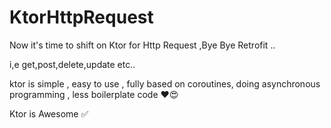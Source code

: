 # KtorHttpRequest

Now it's time to shift on Ktor for Http Request ,Bye Bye Retrofit .. 

i,e get,post,delete,update etc.. 

ktor is simple , easy to use , fully based on coroutines, doing asynchronous programming , less boilerplate code ❤️😍  






Ktor is Awesome ✅
